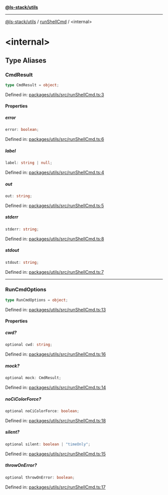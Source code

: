 [**@ls-stack/utils**](../README.md)

---

[@ls-stack/utils](../modules.md) / [runShellCmd](README.md) / \<internal\>

# \<internal\>

## Type Aliases

### CmdResult

```ts
type CmdResult = object;
```

Defined in: [packages/utils/src/runShellCmd.ts:3](https://github.com/lucasols/utils/blob/main/packages/utils/src/runShellCmd.ts#L3)

#### Properties

##### error

```ts
error: boolean;
```

Defined in: [packages/utils/src/runShellCmd.ts:6](https://github.com/lucasols/utils/blob/main/packages/utils/src/runShellCmd.ts#L6)

##### label

```ts
label: string | null;
```

Defined in: [packages/utils/src/runShellCmd.ts:4](https://github.com/lucasols/utils/blob/main/packages/utils/src/runShellCmd.ts#L4)

##### out

```ts
out: string;
```

Defined in: [packages/utils/src/runShellCmd.ts:5](https://github.com/lucasols/utils/blob/main/packages/utils/src/runShellCmd.ts#L5)

##### stderr

```ts
stderr: string;
```

Defined in: [packages/utils/src/runShellCmd.ts:8](https://github.com/lucasols/utils/blob/main/packages/utils/src/runShellCmd.ts#L8)

##### stdout

```ts
stdout: string;
```

Defined in: [packages/utils/src/runShellCmd.ts:7](https://github.com/lucasols/utils/blob/main/packages/utils/src/runShellCmd.ts#L7)

---

### RunCmdOptions

```ts
type RunCmdOptions = object;
```

Defined in: [packages/utils/src/runShellCmd.ts:13](https://github.com/lucasols/utils/blob/main/packages/utils/src/runShellCmd.ts#L13)

#### Properties

##### cwd?

```ts
optional cwd: string;
```

Defined in: [packages/utils/src/runShellCmd.ts:16](https://github.com/lucasols/utils/blob/main/packages/utils/src/runShellCmd.ts#L16)

##### mock?

```ts
optional mock: CmdResult;
```

Defined in: [packages/utils/src/runShellCmd.ts:14](https://github.com/lucasols/utils/blob/main/packages/utils/src/runShellCmd.ts#L14)

##### noCiColorForce?

```ts
optional noCiColorForce: boolean;
```

Defined in: [packages/utils/src/runShellCmd.ts:18](https://github.com/lucasols/utils/blob/main/packages/utils/src/runShellCmd.ts#L18)

##### silent?

```ts
optional silent: boolean | "timeOnly";
```

Defined in: [packages/utils/src/runShellCmd.ts:15](https://github.com/lucasols/utils/blob/main/packages/utils/src/runShellCmd.ts#L15)

##### throwOnError?

```ts
optional throwOnError: boolean;
```

Defined in: [packages/utils/src/runShellCmd.ts:17](https://github.com/lucasols/utils/blob/main/packages/utils/src/runShellCmd.ts#L17)
